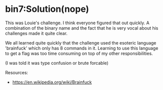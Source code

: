 # bin7:Solution(nope)

This was Louie's challenge. I think everyone figured that out quickly. A combination of the binary name and the fact that he is very vocal about his challenges made it quite clear.

We all learned quite quickly that the challenge used the esoteric language 'brainfuck' which only has 8 commands in it. Learning to use this language to get a flag was too time consuming on top of my other responsibilities. 

(I was told it was type confusion or brute forcable)

Resources:
* https://en.wikipedia.org/wiki/Brainfuck
